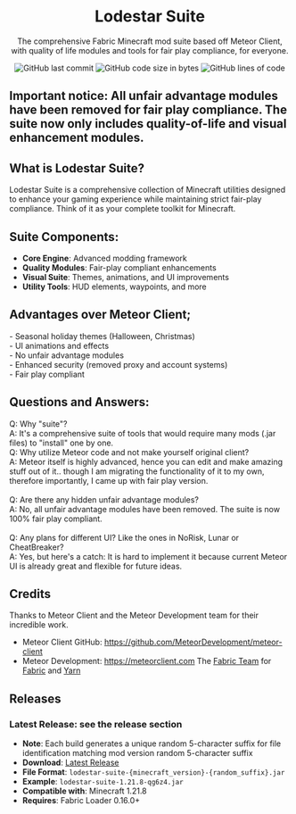 
<p align="center">
</p>

<h1 align="center">Lodestar Suite</h1>
<p align="center">The comprehensive Fabric Minecraft mod suite based off Meteor Client, with quality of life modules and tools for fair play compliance, for everyone.</p>

<div align="center">
    <img src="https://img.shields.io/github/last-commit/waythread/lodestar-suite" alt="GitHub last commit"/>
    <img src="https://img.shields.io/github/languages/code-size/waythread/lodestar-suite" alt="GitHub code size in bytes"/>
    <img src="https://img.shields.io/endpoint?url=https://ghloc.vercel.app/api/waythread/lodestar-suite/badge?filter=.java$&label=lines%20of%20code&color=blue" alt="GitHub lines of code"/>
</div>

## Important notice: All unfair advantage modules have been removed for fair play compliance. The suite now only includes quality-of-life and visual enhancement modules.

## What is Lodestar Suite?
Lodestar Suite is a comprehensive collection of Minecraft utilities designed to enhance your gaming experience while maintaining strict fair-play compliance. Think of it as your complete toolkit for Minecraft.

## Suite Components:
- **Core Engine**: Advanced modding framework
- **Quality Modules**: Fair-play compliant enhancements  
- **Visual Suite**: Themes, animations, and UI improvements
- **Utility Tools**: HUD elements, waypoints, and more

## Advantages over Meteor Client;
<p align="left">
- Seasonal holiday themes (Halloween, Christmas)<br>
- UI animations and effects<br>
- No unfair advantage modules<br>
- Enhanced security (removed proxy and account systems)<br>
- Fair play compliant<br>
</p>


## Questions and Answers:
<p align="left">
Q: Why "suite"?<br>
A: It's a comprehensive suite of tools that would require many mods (.jar files) to "install" one by one.<br>
Q: Why utilize Meteor code and not make yourself original client?<br>
A: Meteor itself is highly advanced, hence you can edit and make amazing stuff out of it.. though I am migrating the functionality of it to my own, therefore importantly, I came up with fair play version.<br>
<br>
Q: Are there any hidden unfair advantage modules?<br>
A: No, all unfair advantage modules have been removed. The suite is now 100% fair play compliant.<br>
<br>
Q: Any plans for different UI? Like the ones in NoRisk, Lunar or CheatBreaker?<br>
A: Yes, but here's a catch: It is hard to implement it because current Meteor UI is already great and flexible for future ideas.
</p>


## Credits
Thanks to Meteor Client and the Meteor Development team for their incredible work.
- Meteor Client GitHub: https://github.com/MeteorDevelopment/meteor-client
- Meteor Development: https://meteorclient.com
The [Fabric Team](https://github.com/FabricMC) for [Fabric](https://github.com/FabricMC/fabric-loader) and [Yarn](https://github.com/FabricMC/yarn)

## Releases

### Latest Release: see the release section
- **Note**: Each build generates a unique random 5-character suffix for file identification matching mod version random 5-character suffix
- **Download**: [Latest Release](https://github.com/waythread/lodestar-suite/releases/latest)
- **File Format**: `lodestar-suite-{minecraft_version}-{random_suffix}.jar`
- **Example**: `lodestar-suite-1.21.8-qg6z4.jar`
- **Compatible with**: Minecraft 1.21.8
- **Requires**: Fabric Loader 0.16.0+




